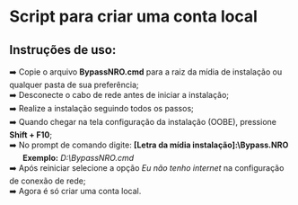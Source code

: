 # Script para criar uma conta local
## Instruções de uso:
➡️ Copie o arquivo **BypassNRO.cmd** para a raiz da mídia de instalação ou qualquer pasta de sua preferência;\
➡️ Desconecte o cabo de rede antes de iniciar a instalação;\
➡️ Realize a instalação seguindo todos os passos;\
➡️ Quando chegar na tela configuração da instalação (OOBE),  pressione **Shift + F10**;\
➡️ No prompt de comando digite: **[Letra da mídia instalação]:\Bypass.NRO**\
&nbsp; &nbsp; &nbsp; **Exemplo:** *D:\BypassNRO.cmd* &ensp;\
➡️ Após reiniciar selecione a opção *Eu não tenho internet* na configuração de conexão de rede;\
➡️ Agora é só criar uma conta local.
